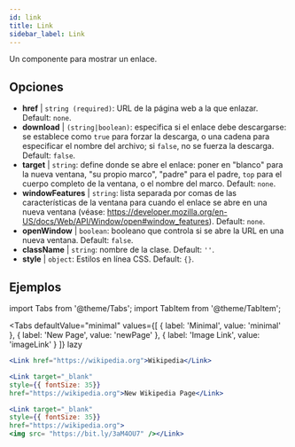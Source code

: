 ```yaml
---
id: link
title: Link
sidebar_label: Link
---
```


Un componente para mostrar un enlace.

## Opciones

* __href__ | `string (required)`: URL de la página web a la que enlazar. Default: `none`.
* __download__ | `(string|boolean)`: especifica si el enlace debe descargarse: se establece como `true` para forzar la descarga, o una cadena para especificar el nombre del archivo; si `false`, no se fuerza la descarga. Default: `false`.
* __target__ | `string`: define donde se abre el enlace: poner en "blanco" para la nueva ventana, "su propio marco", "padre" para el padre, `top` para el cuerpo completo de la ventana, o el nombre del marco. Default: `none`.
* __windowFeatures__ | `string`: lista separada por comas de las características de la ventana para cuando el enlace se abre en una nueva ventana (véase: https://developer.mozilla.org/en-US/docs/Web/API/Window/open#window_features). Default: `none`.
* __openWindow__ | `boolean`: booleano que controla si se abre la URL en una nueva ventana. Default: `false`.
* __className__ | `string`: nombre de la clase. Default: `''`.
* __style__ | `object`: Estilos en línea CSS. Default: `{}`.


## Ejemplos

import Tabs from '@theme/Tabs';
import TabItem from '@theme/TabItem';

<Tabs
    defaultValue="minimal"
    values={[
        { label: 'Minimal', value: 'minimal' },
        { label: 'New Page', value: 'newPage' },
        { label: 'Image Link', value: 'imageLink' }
    ]}
    lazy
>
<TabItem value="minimal">

```jsx live
<Link href="https://wikipedia.org">Wikipedia</Link>
```

</TabItem>

<TabItem value="newPage">

```jsx live
<Link target="_blank" 
style={{ fontSize: 35}}
href="https://wikipedia.org">New Wikipedia Page</Link>
```
</TabItem>

<TabItem value="imageLink">

```jsx live
<Link target="_blank" 
style={{ fontSize: 35}}
href="https://wikipedia.org">
<img src= "https://bit.ly/3aM4OU7" /></Link>
```

</TabItem>

</Tabs>
